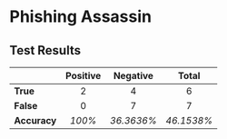 # Phishing Assassin
## Test Results
|  | Positive | Negative | Total |
| :--- | :---: | :---: | :---: |
| **True** |  2 |  4 | 6 |
| **False** | 0  | 7 | 7 |
| **Accuracy** |  _100%_ |  _36.3636%_ | _46.1538%_ |

